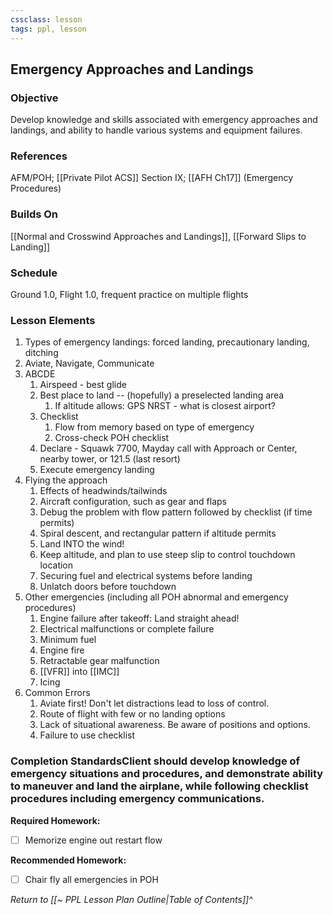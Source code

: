 ```yaml
---
cssclass: lesson
tags: ppl, lesson
---
```

## Emergency Approaches and Landings

### Objective
Develop knowledge and skills associated with emergency approaches and landings, and ability to handle various systems and equipment failures.

### References
AFM/POH; [[Private Pilot ACS]] Section IX; [[AFH Ch17]] (Emergency Procedures)

### Builds On
[[Normal and Crosswind Approaches and Landings]], [[Forward Slips to Landing]]

### Schedule
Ground 1.0, Flight 1.0, frequent practice on multiple flights

### Lesson Elements
1. Types of emergency landings: forced landing, precautionary landing, ditching
2. Aviate, Navigate, Communicate
3. ABCDE
	1. Airspeed - best glide
	2. Best place to land -- (hopefully) a preselected landing area
		1. If altitude allows: GPS NRST - what is closest airport?
	3. Checklist
		1.  Flow from memory based on type of emergency
		2. Cross-check POH checklist
	4. Declare - Squawk 7700, Mayday call with Approach or Center, nearby tower, or 121.5 (last resort)
	5. Execute emergency landing
4. Flying the approach
	1. Effects of headwinds/tailwinds
	2. Aircraft configuration, such as gear and flaps
	3. Debug the problem with flow pattern followed by checklist (if time permits)
	4. Spiral descent, and rectangular pattern if altitude permits
	5. Land INTO the wind!
	6. Keep altitude, and plan to use steep slip to control touchdown location
	7. Securing fuel and electrical systems before landing
	8. Unlatch doors before touchdown
5. Other emergencies (including all POH abnormal and emergency procedures)
	1. Engine failure after takeoff: Land straight ahead!
	2. Electrical malfunctions or complete failure
	3. Minimum fuel
	4. Engine fire
	5. Retractable gear malfunction
	6. [[VFR]] into [[IMC]]
	7. Icing
6. Common Errors
	1. Aviate first! Don't let distractions lead to loss of control.
	2. Route of flight with few or no landing options
	3. Lack of situational awareness. Be aware of positions and options.
	4. Failure to use checklist

### Completion StandardsClient should develop knowledge of emergency situations and procedures, and demonstrate ability to maneuver and land the airplane, while following checklist procedures including emergency communications.

**Required Homework:** 
- [ ] Memorize engine out restart flow

**Recommended Homework:** 
- [ ] Chair fly all emergencies in POH

*Return to [[~ PPL Lesson Plan Outline|Table of Contents]]^*